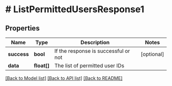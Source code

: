 # # ListPermittedUsersResponse1

## Properties

Name | Type | Description | Notes
------------ | ------------- | ------------- | -------------
**success** | **bool** | If the response is successful or not | [optional]
**data** | **float[]** | The list of permitted user IDs |

[[Back to Model list]](../../README.md#models) [[Back to API list]](../../README.md#endpoints) [[Back to README]](../../README.md)
